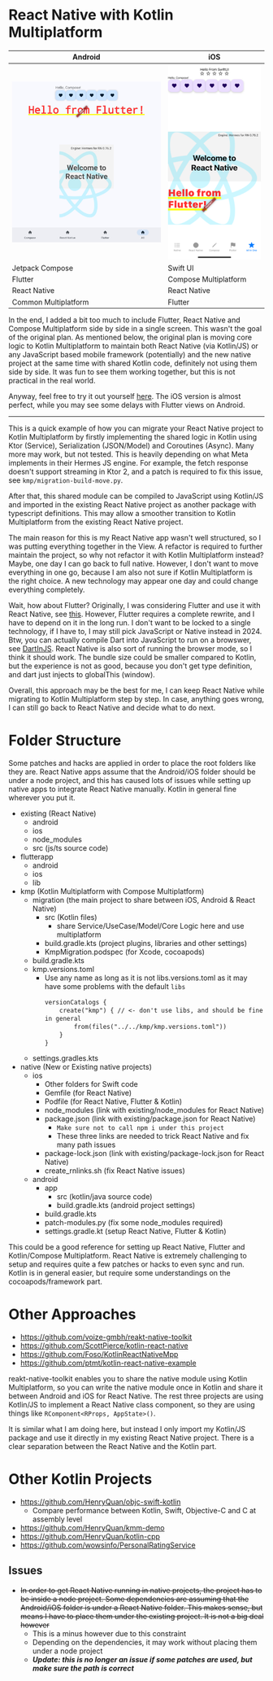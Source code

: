 # React Native with Kotlin Multiplatform

|Android|iOS|
|---|---|
|![Android Trinity](https://github.com/HenryQuan/react-native-kmp-migration/blob/master/screenshots/Android%20Trinity.jpg?raw=true)|![IOS Quadrinity](https://github.com/HenryQuan/react-native-kmp-migration/blob/master/screenshots/iOS%20Quadrinity.png?raw=true)|
|Jetpack Compose|Swift UI|
|Flutter|Compose Multiplatform|
|React Native|React Native|
|Common Multiplatform|Flutter|

In the end, I added a bit too much to include Flutter, React Native and Compose Multiplatform side by side in a single screen. This wasn't the goal of the original plan. As mentioned below, the original plan is moving core logic to Kotlin Multiplatform to maintain both React Native (via Kotlin/JS) or any JavaScript based mobile framework (potentially) and the new native project at the same time with shared Kotlin code, definitely not using them side by side. It was fun to see them working together, but this is not practical in the real world.

Anyway, feel free to try it out yourself [here](https://github.com/HenryQuan/react-native-kmp-migration/releases/tag/1.0-final). The iOS version is almost perfect, while you may see some delays with Flutter views on Android.

***

This is a quick example of how you can migrate your React Native project to Kotlin Multiplatform by firstly implementing the shared logic in Kotlin using Ktor (Service), Serialization (JSON/Model) and Coroutines (Async). Many more may work, but not tested. This is heavily depending on what Meta implements in their Hermes JS engine. For example, the fetch response doesn't support streaming in Ktor 2, and a patch is required to fix this issue, see `kmp/migration-build-move.py`.

After that, this shared module can be compiled to JavaScript using Kotlin/JS and imported in the existing React Native project as another package with typescript definitions. This may allow a smoother transition to Kotlin Multiplatform from the existing React Native project.

The main reason for this is my React Native app wasn't well structured, so I was putting everything together in the View. A refactor is required to further maintain the project, so why not refactor it with Kotlin Multiplatform instead? Maybe, one day I can go back to full native. However, I don't want to move everything in one go, because I am also not sure if Kotlin Multiplatform is the right choice. A new technology may appear one day and could change everything completely.

Wait, how about Flutter? Originally, I was considering Flutter and use it with React Native, see [this](https://github.com/HenryQuan/flutter-react-native). However, Flutter requires a complete rewrite, and I have to depend on it in the long run. I don't want to be locked to a single technology, if I have to, I may still pick JavaScript or Native instead in 2024. Btw, you can actually compile Dart into JavaScript to run on a browswer, see [DartInJS](https://github.com/HenryQuan/DartInJS). React Native is also sort of running the browser mode, so I think it should work. The bundle size could be smaller compared to Kotlin, but the experience is not as good, because you don't get type definition, and dart just injects to globalThis (window).

Overall, this approach may be the best for me, I can keep React Native while migrating to Kotlin Multiplatform step by step. In case, anything goes wrong, I can still go back to React Native and decide what to do next.

# Folder Structure
Some patches and hacks are applied in order to place the root folders like they are. React Native apps assume that the Android/iOS folder should be under a node project, and this has caused lots of issues while setting up native apps to integrate React Native manually. Kotlin in general fine wherever you put it.

- existing (React Native)
  - android
  - ios
  - node_modules
  - src (js/ts source code)
- flutterapp
  - android
  - ios
  - lib
- kmp (Kotlin Multiplatform with Compose Multiplatform)
  - migration (the main project to share between iOS, Android & React Native)
    - src (Kotlin files)
      - share Service/UseCase/Model/Core Logic here and use multiplatform
    - build.gradle.kts (project plugins, libraries and other settings)
    - KmpMigration.podspec (for Xcode, cocoapods)
  - build.gradle.kts
  - kmp.versions.toml
    - Use any name as long as it is not libs.versions.toml as it may have some problems with the default `libs`
      ```
      versionCatalogs {
          create("kmp") { // <- don't use libs, and should be fine in general
              from(files("../../kmp/kmp.versions.toml"))
          }
      }
      ```
  - settings.gradles.kts
- native (New or Existing native projects)
  - ios
    - Other folders for Swift code
    - Gemfile (for React Native)
    - Podfile (for React Native, Flutter & Kotlin)
    - node_modules (link with existing/node_modules for React Native)
    - package.json (link with existing/package.json for React Native)
      - `Make sure not to call npm i under this project`
      - These three links are needed to trick React Native and fix many path issues
    - package-lock.json (link with existing/package-lock.json for React Native)
    - create_rnlinks.sh (fix React Native issues)
  - android
    - app
      - src (kotlin/java source code)
      - build.gradle.kts (android project settings)
    - build.gradle.kts
    - patch-modules.py (fix some node_modules required)
    - settings.gradle.kt (setup React Native, Flutter & Kotlin)

This could be a good reference for setting up React Native, Flutter and Kotlin/Compose Multiplatform. React Native is extremely challenging to setup and requires quite a few patches or hacks to even sync and run. Kotlin is in general easier, but require some understandings on the cocoapods/framework part. 

# Other Approaches

- https://github.com/voize-gmbh/reakt-native-toolkit
- https://github.com/ScottPierce/kotlin-react-native
- https://github.com/Foso/KotlinReactNativeMpp
- https://github.com/ptmt/kotlin-react-native-example

reakt-native-toolkit enables you to share the native module using Kotlin Multiplatform, so you can write the native module once in Kotlin and share it between Android and iOS for React Native. The rest three projects are using Kotlin/JS to implement a React Native class component, so they are using things like `RComponent<RProps, AppState>()`.

It is similar what I am doing here, but instead I only import my Kotlin/JS package and use it directly in my existing React Native project. There is a clear separation between the React Native and the Kotlin part.

# Other Kotlin Projects

- https://github.com/HenryQuan/objc-swift-kotlin
  - Compare performance between Kotlin, Swift, Objective-C and C at assembly level
- https://github.com/HenryQuan/kmm-demo
- https://github.com/HenryQuan/kotlin-cpp
- https://github.com/wowsinfo/PersonalRatingService

## Issues

- ~~In order to get React Native running in native projects, the project has to be inside a node project. Some dependencies are assuming that the Android/iOS folder is under a React Native folder. This makes sense, but means I have to place them under the existing project. It is not a big deal however~~
  - This is a minus however due to this constraint
  - Depending on the dependencies, it may work without placing them under a node project
  - **_Update: this is no longer an issue if some patches are used, but make sure the path is correct_**
